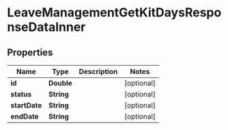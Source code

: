 

# LeaveManagementGetKitDaysResponseDataInner


## Properties

| Name | Type | Description | Notes |
|------------ | ------------- | ------------- | -------------|
|**id** | **Double** |  |  [optional] |
|**status** | **String** |  |  [optional] |
|**startDate** | **String** |  |  [optional] |
|**endDate** | **String** |  |  [optional] |



